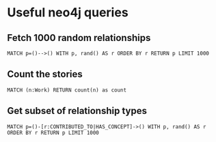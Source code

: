 # Useful neo4j queries

## Fetch 1000 random relationships

```
MATCH p=()-->() WITH p, rand() AS r ORDER BY r RETURN p LIMIT 1000
```

## Count the stories

```
MATCH (n:Work) RETURN count(n) as count
```

## Get subset of relationship types

```
MATCH p=()-[r:CONTRIBUTED_TO|HAS_CONCEPT]->() WITH p, rand() AS r ORDER BY r RETURN p LIMIT 1000
```
